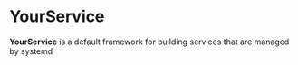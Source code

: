 # YourService

**YourService** is a default framework for building services that are managed by systemd
